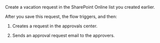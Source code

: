 Create a vacation request in the SharePoint Online list you created earlier.

After you save this request, the flow triggers, and then:

1. Creates a request in the approvals center.

1. Sends an approval request email to the approvers.